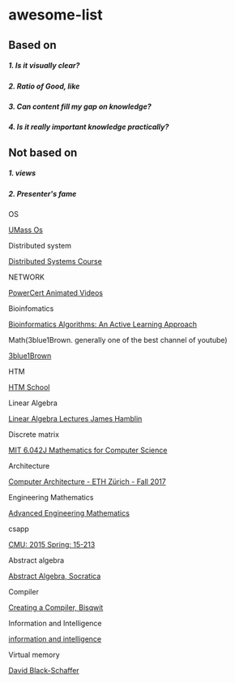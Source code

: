 # awesome-list

## Based on 

##### 1. Is it visually clear?

##### 2. Ratio of Good, like

##### 3. Can content fill my gap on knowledge? 

##### 4. Is it really important knowledge practically?

## Not based on 

##### 1. views

##### 2. Presenter's fame


OS

[UMass Os](https://www.youtube.com/watch?v=dv4mXBsv6TI&list=PLacuG5pysFbDQU8kKxbUh4K5c1iL5_k7k)


Distributed system

[Distributed Systems Course](https://www.youtube.com/watch?v=7VbL89mKK3M&list=PLOE1GTZ5ouRPbpTnrZ3Wqjamfwn_Q5Y9A)

NETWORK

[PowerCert Animated Videos](https://www.youtube.com/chanAnel/UCJQJ4GjTiq5lmn8czf8oo0Q/playlists)

Bioinfomatics

[Bioinformatics Algorithms: An Active Learning Approach](https://www.youtube.com/channel/UCKSUVRs2N2FdDNvQoRWKhoQ)

Math(3blue1Brown. generally one of the best channel of youtube)

[3blue1Brown](https://www.youtube.com/channel/UCYO_jab_esuFRV4b17AJtAw)

HTM

[HTM School](https://www.youtube.com/channel/UC8-ttzWLgXZOGuhUyrPlUuA)

Linear Algebra

[Linear Algebra Lectures James Hamblin](https://www.youtube.com/playlist?list=PLNr8B4XHL5kGDHOrU4IeI6QNuZHur4F86)

Discrete matrix

[MIT 6.042J Mathematics for Computer Science](https://www.youtube.com/watch?v=wIq4CssPoO0&list=PLUl4u3cNGP60UlabZBeeqOuoLuj_KNphQ)

Architecture

[Computer Architecture - ETH Zürich - Fall 2017](https://www.youtube.com/watch?v=sZjSBFceV_o&list=PL5Q2soXY2Zi9OhoVQBXYFIZywZXCPl4M_&index=4)

Engineering Mathematics

[ Advanced Engineering Mathematics ](https://www.youtube.com/watch?v=oL15D_1Y0wk&list=PLwV-9DG53NDzJ32JwfCQLpbdK5Ys4bM4P)

csapp

[ CMU: 2015 Spring: 15-213  ](https://www.youtube.com/watch?v=tamj4B7OALc&list=PLpIxOj-HnDsPZIJYO4U9f-xRI8bBadaso)

Abstract algebra

[Abstract Algebra, Socratica](https://www.youtube.com/watch?v=IP7nW_hKB7I&list=PLi01XoE8jYoi3SgnnGorR_XOW3IcK-TP6)

Compiler

[Creating a Compiler, Bisqwit](https://www.youtube.com/watch?v=KwpcOYKfXZc&list=PLzLzYGEbdY5n9ITKUqOuRjXkRU5tMW2Sd)

Information and Intelligence

[information and intelligence](https://www.youtube.com/channel/UCsTLxzflxRK2pbP99MIjQSA/playlists)

Virtual memory

[David Black-Schaffer](https://www.youtube.com/watch?v=qlH4-oHnBb8&list=PLiwt1iVUib9s2Uo5BeYmwkDFUh70fJPxX&index=3)
